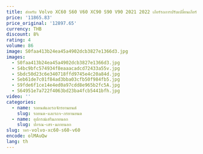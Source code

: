 ```yaml
---
title: สําหรับ Volvo XC60 S60 V60 XC90 S90 V90 2021 2022 เกียร์รถการปรับเปลี่ยนเกียร์ Lever Shift Lever อัพเกรด 64 สี LED คริสตัลจับ
price: '11865.83'
price_original: '12897.65'
currency: THB
discount: 8%
rating: 4
volume: 86
image: S0faa413b24ea45a4902dcb3827e1366d3.jpg
images:
  - S0faa413b24ea45a4902dcb3827e1366d3.jpg
  - S4bc9bfc574934f8eaaacadcd72433a55v.jpg
  - Sbdc50d23c6e340718ffd9745e4c20a84d.jpg
  - Seb61de7c01f84ad3bba03cfb50f984fb5.jpg
  - S9fde6f1ce14e4ed0a97cdd8e965b2fc5A.jpg
  - S64951e7a722f4063bd23ba4fcb5441bfh.jpg
video: ''
categories:
  - name: รถยนต์และรถจักรยานยนต์
    slug: รถยนต-และรถจ-กรยานยนต
  - name: อุปกรณ์เสริมภายนอก
    slug: ปกรณ-เสร-มภายนอก
slug: าหร-volvo-xc60-s60-v60
encode: olMAuQw
lang: th
---
```

  